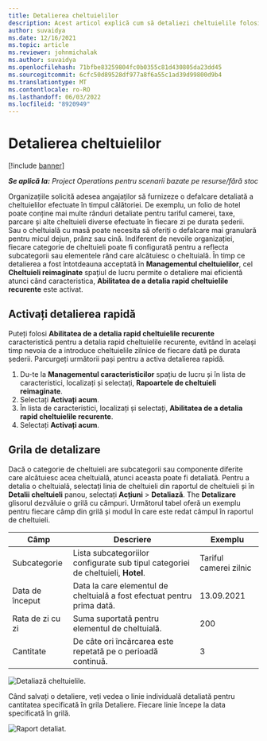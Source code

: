 ```yaml
---
title: Detalierea cheltuielilor
description: Acest articol explică cum să detaliezi cheltuielile folosind spațiul de lucru Cheltuieli reimaginat.
author: suvaidya
ms.date: 12/16/2021
ms.topic: article
ms.reviewer: johnmichalak
ms.author: suvaidya
ms.openlocfilehash: 71bfbe83259804fc0b0355c81d430805da23dd45
ms.sourcegitcommit: 6cfc50d89528df977a8f6a55c1ad39d99800d9b4
ms.translationtype: MT
ms.contentlocale: ro-RO
ms.lasthandoff: 06/03/2022
ms.locfileid: "8920949"
---
```

# <a name="expense-itemization"></a>Detalierea cheltuielilor

[!include [banner](../includes/banner.md)]

_**Se aplică la:** Project Operations pentru scenarii bazate pe resurse/fără stoc_

Organizațiile solicită adesea angajaților să furnizeze o defalcare detaliată a cheltuielilor efectuate în timpul călătoriei. De exemplu, un folio de hotel poate conține mai multe rânduri detaliate pentru tariful camerei, taxe, parcare și alte cheltuieli diverse efectuate în fiecare zi pe durata șederii. Sau o cheltuială cu masă poate necesita să oferiți o defalcare mai granulară pentru micul dejun, prânz sau cină. Indiferent de nevoile organizației, fiecare categorie de cheltuieli poate fi configurată pentru a reflecta subcategorii sau elementele rând care alcătuiesc o cheltuială. În timp ce detalierea a fost întotdeauna acceptată în **Managementul cheltuielilor**, cel **Cheltuieli reimaginate** spațiul de lucru permite o detaliere mai eficientă atunci când caracteristica, **Abilitatea de a detalia rapid cheltuielile recurente** este activat.  

## <a name="enable-quick-itemization"></a>Activați detalierea rapidă 

Puteți folosi **Abilitatea de a detalia rapid cheltuielile recurente** caracteristică pentru a detalia rapid cheltuielile recurente, evitând în același timp nevoia de a introduce cheltuielile zilnice de fiecare dată pe durata șederii. Parcurgeți următorii pași pentru a activa detalierea rapidă.

1. Du-te la **Managementul caracteristicilor** spațiu de lucru și în lista de caracteristici, localizați și selectați, **Rapoartele de cheltuieli reimaginate**. 
2. Selectați **Activați acum**. 
3. În lista de caracteristici, localizați și selectați, **Abilitatea de a detalia rapid cheltuielile recurente**.
4. Selectați **Activați acum**. 

## <a name="itemization-grid"></a>Grila de detalizare 

Dacă o categorie de cheltuieli are subcategorii sau componente diferite care alcătuiesc acea cheltuială, atunci aceasta poate fi detaliată. Pentru a detalia o cheltuială, selectați linia de cheltuieli din raportul de cheltuieli și în **Detalii cheltuieli** panou, selectați **Acțiuni** > **Detaliază**. The **Detalizare** glisorul dezvăluie o grilă cu câmpuri. Următorul tabel oferă un exemplu pentru fiecare câmp din grilă și modul în care este redat câmpul în raportul de cheltuieli. 

|     Câmp          |     Descriere                                                                                  |     Exemplu              |
|--------------------|--------------------------------------------------------------------------------------------------|--------------------------|
|     Subcategorie    |     Lista subcategoriilor configurate sub tipul categoriei de cheltuieli, **Hotel**.             |     Tariful camerei zilnic      |
|     Data de început     |     Data la care elementul de cheltuială a fost efectuat pentru prima dată.                                           |     13.09.2021           |
|     Rata de zi cu zi     |     Suma suportată pentru elementul de cheltuială.                                                    |     200                  |
|     Cantitate       |     De câte ori încărcarea este repetată pe o perioadă continuă.                       |     3                    |

![Detaliază cheltuielile.](media/Itemization%20screen%201.png)

Când salvați o detaliere, veți vedea o linie individuală detaliată pentru cantitatea specificată în grila Detaliere. Fiecare linie începe la data specificată în grilă.

![Raport detaliat.](media/Itemization%20screen%202.png)

